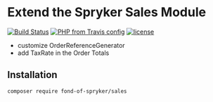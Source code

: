 # Extend the Spryker Sales Module
[![Build Status](https://travis-ci.org/fond-of/spryker-sales.svg?branch=master)](https://travis-ci.org/fond-of/spryker-sales)
[![PHP from Travis config](https://img.shields.io/travis/php-v/fond-of/spryker-sales.svg)](https://php.net/)
[![license](https://img.shields.io/github/license/mashape/apistatus.svg)](https://packagist.org/packages/fond-of-spryker/sales)

    
   * customize OrderReferenceGenerator
   * add TaxRate in the Order Totals

## Installation

```
composer require fond-of-spryker/sales
```